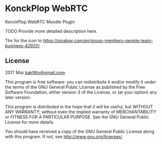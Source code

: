 # KonckPlop WebRTC #

KonckPlop WebRTC Moodle Plugin

TODO Provide more detailed description here.

Thx for the icon to https://pixabay.com/en/group-members-people-team-business-42920/

## License ##

2017 Misi <bakfitty@gmail.com>

This program is free software: you can redistribute it and/or modify it under
the terms of the GNU General Public License as published by the Free Software
Foundation, either version 3 of the License, or (at your option) any later
version.

This program is distributed in the hope that it will be useful, but WITHOUT ANY
WARRANTY; without even the implied warranty of MERCHANTABILITY or FITNESS FOR A
PARTICULAR PURPOSE.  See the GNU General Public License for more details.

You should have received a copy of the GNU General Public License along with
this program.  If not, see <http://www.gnu.org/licenses/>.
